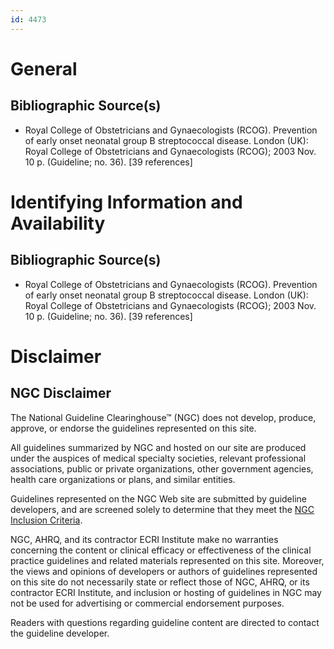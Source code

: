 ```yaml
---
id: 4473
---
```


# General

## Bibliographic Source(s)

- Royal College of Obstetricians and Gynaecologists (RCOG). Prevention of early onset neonatal group B streptococcal disease. London (UK): Royal College of Obstetricians and Gynaecologists (RCOG); 2003 Nov. 10 p. (Guideline; no. 36). [39 references]

# Identifying Information and Availability

## Bibliographic Source(s)

- Royal College of Obstetricians and Gynaecologists (RCOG). Prevention of early onset neonatal group B streptococcal disease. London (UK): Royal College of Obstetricians and Gynaecologists (RCOG); 2003 Nov. 10 p. (Guideline; no. 36). [39 references]

# Disclaimer

## NGC Disclaimer

The National Guideline Clearinghouse™ (NGC) does not develop, produce, approve, or endorse the guidelines represented on this site.

All guidelines summarized by NGC and hosted on our site are produced under the auspices of medical specialty societies, relevant professional associations, public or private organizations, other government agencies, health care organizations or plans, and similar entities.

Guidelines represented on the NGC Web site are submitted by guideline developers, and are screened solely to determine that they meet the [NGC Inclusion Criteria](/help-and-about/summaries/inclusion-criteria).

NGC, AHRQ, and its contractor ECRI Institute make no warranties concerning the content or clinical efficacy or effectiveness of the clinical practice guidelines and related materials represented on this site. Moreover, the views and opinions of developers or authors of guidelines represented on this site do not necessarily state or reflect those of NGC, AHRQ, or its contractor ECRI Institute, and inclusion or hosting of guidelines in NGC may not be used for advertising or commercial endorsement purposes.

Readers with questions regarding guideline content are directed to contact the guideline developer.

